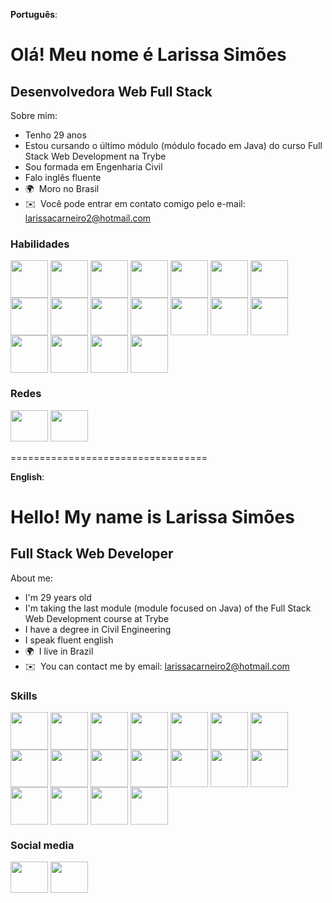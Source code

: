 **Português**:

Olá! Meu nome é Larissa Simões
==================================

Desenvolvedora Web Full Stack
------------------------

Sobre mim:

* Tenho 29 anos
* Estou cursando o último módulo (módulo focado em Java) do curso Full Stack Web Development na Trybe
* Sou formada em Engenharia Civil
* Falo inglês fluente 
* 🌍  Moro no Brasil
* ✉️  Você pode entrar em contato comigo pelo e-mail: [larissacarneiro2@hotmail.com](mailto:larissacarneiro2@hotmail.com)

### Habilidades

<div>
<img align="center" heigth="50" width="60" src="https://cdn.jsdelivr.net/gh/devicons/devicon/icons/git/git-plain-wordmark.svg">
<img align="center" heigth="50" width="60" src="https://cdn.jsdelivr.net/gh/devicons/devicon/icons/javascript/javascript-original.svg">
<img align="center" heigth="50" width="60" src="https://cdn.jsdelivr.net/gh/devicons/devicon/icons/typescript/typescript-original.svg">
<img align="center" heigth="50" width="60" src="https://cdn.jsdelivr.net/gh/devicons/devicon/icons/html5/html5-plain-wordmark.svg">
<img align="center" heigth="50" width="60" src="https://cdn.jsdelivr.net/gh/devicons/devicon/icons/react/react-original-wordmark.svg">
<img align="center" heigth="50" width="60" src="https://cdn.jsdelivr.net/gh/devicons/devicon/icons/css3/css3-plain-wordmark.svg">
<img align="center" heigth="50" width="60" src="https://cdn.jsdelivr.net/gh/devicons/devicon/icons/tailwindcss/tailwindcss-original-wordmark.svg">
<img align="center" heigth="50" width="60" src="https://cdn.jsdelivr.net/gh/devicons/devicon/icons/bootstrap/bootstrap-plain-wordmark.svg">
<img align="center" heigth="50" width="60" src="https://cdn.jsdelivr.net/gh/devicons/devicon/icons/redux/redux-original.svg">
<img align="center" heigth="50" width="60" src="https://cdn.jsdelivr.net/gh/devicons/devicon/icons/nodejs/nodejs-original-wordmark.svg">
<img align="center" heigth="50" width="60" src="https://cdn.jsdelivr.net/gh/devicons/devicon/icons/express/express-original-wordmark.svg">
<img align="center" heigth="50" width="60" src="https://cdn.jsdelivr.net/gh/devicons/devicon/icons/mysql/mysql-original-wordmark.svg">
<img align="center" heigth="50" width="60" src="https://cdn.jsdelivr.net/gh/devicons/devicon/icons/docker/docker-plain-wordmark.svg">
<img align="center" heigth="50" width="60" src="https://cdn.jsdelivr.net/gh/devicons/devicon/icons/figma/figma-original.svg">
<img align="center" heigth="50" width="60" src="https://cdn.jsdelivr.net/gh/devicons/devicon/icons/mocha/mocha-plain.svg">
<img align="center" heigth="50" width="60" src="https://cdn.jsdelivr.net/gh/devicons/devicon/icons/jest/jest-plain.svg">
<img align="center" heigth="50" width="60" src="https://cdn.jsdelivr.net/gh/devicons/devicon/icons/java/java-original-wordmark.svg" />
<img align="center" heigth="50" width="60" src="https://cdn.jsdelivr.net/gh/devicons/devicon/icons/sequelize/sequelize-original-wordmark.svg" />


          
</div>


### Redes

<p align="left"> <a href="https://www.github.com/LarissaSimoes" target="_blank" rel="noreferrer"><img src="https://raw.githubusercontent.com/danielcranney/readme-generator/main/public/icons/socials/github-dark.svg" width="60" height="50" /></a> <a href="https://www.linkedin.com/in/dev-larissa-carneiro-simoes/" target="_blank" rel="noreferrer"><img src="https://raw.githubusercontent.com/danielcranney/readme-generator/main/public/icons/socials/linkedin.svg" width="60" height="50" /></a></p>

==================================

**English**:

Hello! My name is Larissa Simões
==================================

Full Stack Web Developer
------------------------

About me:

* I'm 29 years old
* I'm taking the last module (module focused on Java) of the Full Stack Web Development course at Trybe
* I have a degree in Civil Engineering
* I speak fluent english
* 🌍  I live in Brazil
* ✉️   You can contact me by email: [larissacarneiro2@hotmail.com](mailto:larissacarneiro2@hotmail.com)

### Skills

<div>
<img align="center" heigth="50" width="60" src="https://cdn.jsdelivr.net/gh/devicons/devicon/icons/git/git-plain-wordmark.svg">
<img align="center" heigth="50" width="60" src="https://cdn.jsdelivr.net/gh/devicons/devicon/icons/javascript/javascript-original.svg">
<img align="center" heigth="50" width="60" src="https://cdn.jsdelivr.net/gh/devicons/devicon/icons/typescript/typescript-original.svg">
<img align="center" heigth="50" width="60" src="https://cdn.jsdelivr.net/gh/devicons/devicon/icons/html5/html5-plain-wordmark.svg">
<img align="center" heigth="50" width="60" src="https://cdn.jsdelivr.net/gh/devicons/devicon/icons/react/react-original-wordmark.svg">
<img align="center" heigth="50" width="60" src="https://cdn.jsdelivr.net/gh/devicons/devicon/icons/css3/css3-plain-wordmark.svg">
<img align="center" heigth="50" width="60" src="https://cdn.jsdelivr.net/gh/devicons/devicon/icons/tailwindcss/tailwindcss-original-wordmark.svg">
<img align="center" heigth="50" width="60" src="https://cdn.jsdelivr.net/gh/devicons/devicon/icons/bootstrap/bootstrap-plain-wordmark.svg">
<img align="center" heigth="50" width="60" src="https://cdn.jsdelivr.net/gh/devicons/devicon/icons/redux/redux-original.svg">
<img align="center" heigth="50" width="60" src="https://cdn.jsdelivr.net/gh/devicons/devicon/icons/nodejs/nodejs-original-wordmark.svg">
<img align="center" heigth="50" width="60" src="https://cdn.jsdelivr.net/gh/devicons/devicon/icons/express/express-original-wordmark.svg">
<img align="center" heigth="50" width="60" src="https://cdn.jsdelivr.net/gh/devicons/devicon/icons/mysql/mysql-original-wordmark.svg">
<img align="center" heigth="50" width="60" src="https://cdn.jsdelivr.net/gh/devicons/devicon/icons/docker/docker-plain-wordmark.svg">
<img align="center" heigth="50" width="60" src="https://cdn.jsdelivr.net/gh/devicons/devicon/icons/figma/figma-original.svg">
<img align="center" heigth="50" width="60" src="https://cdn.jsdelivr.net/gh/devicons/devicon/icons/mocha/mocha-plain.svg">
<img align="center" heigth="50" width="60" src="https://cdn.jsdelivr.net/gh/devicons/devicon/icons/jest/jest-plain.svg">
<img align="center" heigth="50" width="60" src="https://cdn.jsdelivr.net/gh/devicons/devicon/icons/java/java-original-wordmark.svg" />
<img align="center" heigth="50" width="60" src="https://cdn.jsdelivr.net/gh/devicons/devicon/icons/sequelize/sequelize-original-wordmark.svg" />


          
</div>


### Social media

<p align="left"> <a href="https://www.github.com/LarissaSimoes" target="_blank" rel="noreferrer"><img src="https://raw.githubusercontent.com/danielcranney/readme-generator/main/public/icons/socials/github-dark.svg" width="60" height="50" /></a> <a href="https://www.linkedin.com/in/dev-larissa-carneiro-simoes/" target="_blank" rel="noreferrer"><img src="https://raw.githubusercontent.com/danielcranney/readme-generator/main/public/icons/socials/linkedin.svg" width="60" height="50" /></a></p>

